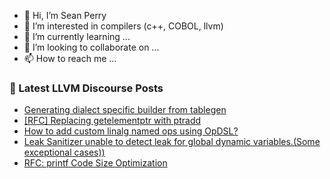- 👋 Hi, I’m Sean Perry
- 👀 I’m interested in compilers (c++, COBOL, llvm)
- 🌱 I’m currently learning ...
- 💞️ I’m looking to collaborate on ...
- 📫 How to reach me ...

<!---
s66perry/s66perry is a ✨ special ✨ repository because its `README.md` (this file) appears on your GitHub profile.
You can click the Preview link to take a look at your changes.
--->
### 📕 Latest LLVM Discourse Posts

<!-- DISCOURSE-LLVM:START -->
- [Generating dialect specific builder from tablegen](https://discourse.llvm.org/t/generating-dialect-specific-builder-from-tablegen/83194#post_4)
- [[RFC] Replacing getelementptr with ptradd](https://discourse.llvm.org/t/rfc-replacing-getelementptr-with-ptradd/68699?page=2#post_39)
- [How to add custom linalg named ops using OpDSL?](https://discourse.llvm.org/t/how-to-add-custom-linalg-named-ops-using-opdsl/83200#post_6)
- [Leak Sanitizer unable to detect leak for global dynamic variables.&lpar;Some exceptional cases&rpar;&rpar;](https://discourse.llvm.org/t/leak-sanitizer-unable-to-detect-leak-for-global-dynamic-variables-some-exceptional-cases/83199#post_2)
- [RFC: printf Code Size Optimization](https://discourse.llvm.org/t/rfc-printf-code-size-optimization/83146#post_7)
<!-- DISCOURSE-LLVM:END -->
